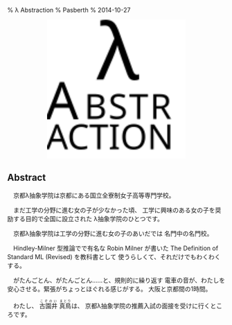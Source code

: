 % λ Abstraction
% Pasberth
% 2014-10-27

<div style="text-align: center;"><img src="abstr-logo.svg" width="320px" 
height="320px" /></div>

## Abstract

　京都λ抽象学院は京都にある国立全寮制女子高等専門学校。

　まだ工学の分野に進む女の子が少なかった頃、
工学に興味のある女の子を奨励する目的で全国に設立された
λ抽象学院のひとつです。

　京都λ抽象学院は工学の分野に進む女の子のあいだでは
名門中の名門校。

　Hindley-Milner 型推論でで有名な Robin Milner が書いた
The Definition of Standard ML (Revised) を教科書として
使うらしくて、それだけでもわくわくする。

　がたんごとん、がたんごとん……と、規則的に繰り返す
電車の音が、わたしを安心させる。緊張がちょっとほぐれる感じがする。
大阪と京都間の1時間。

　わたし、
<ruby>古園井<rp>(</rp><rt>こぞのい</rt><rp>)</rp></ruby>
<ruby>真鳥<rp>(</rp><rt>まとり</rt><rp>)</rp></ruby>は、
京都λ抽象学院の推薦入試の面接を受けに行くところです。

<!--

　今日はその京都λ抽象学院の入学式。

　わたしは新入生です。

　京都λ抽象学院は工学の分野に進む女の子のあいだでは名門中の名門校。

　入学試験はとても難しくて、たとえば、 R5RS や
The Definition of Standard ML, Revised から出題される。

　そんな試験を突破してそこに集まる女の子はとびきりの変人ばかり
というウワサ。

　中学までは趣味について語り合える友達がいなかったけど、
この学校ではいったいどんなおかしな友達に巡り会えるのだろうと
いまからどきどきです。

　λ抽象学院
-->




<!--
## Introduction

## Method

## Result

## Discussion

## Conclution
-->
